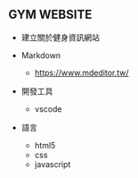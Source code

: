 ## GYM WEBSITE

- 建立關於健身資訊網站

- Markdown
    - https://www.mdeditor.tw/

- 開發工具
    - vscode

- 語言
    - html5
    - css
    - javascript